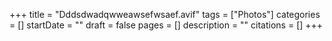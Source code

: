 +++
title = "Dddsdwadqwweawsefwsaef.avif"
tags = ["Photos"]
categories = []
startDate = ""
draft = false
pages = []
description = ""
citations = []
+++
